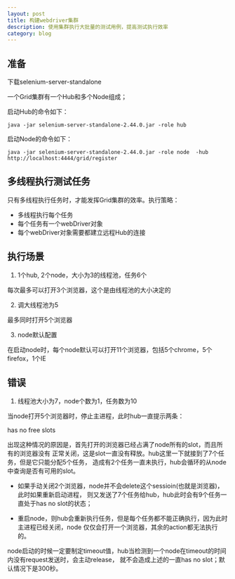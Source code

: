 ```yaml
---
layout: post
title: 构建webdriver集群
description: 使用集群执行大批量的测试用例，提高测试执行效率
category: blog
---
```


## 准备

下载selenium-server-standalone

一个Grid集群有一个Hub和多个Node组成；

启动Hub的命令如下：

```
java -jar selenium-server-standalone-2.44.0.jar -role hub
```

启动Node的命令如下：

```
java -jar selenium-server-standalone-2.44.0.jar -role node  -hub http://localhost:4444/grid/register
```

## 多线程执行测试任务

只有多线程执行任务时，才能发挥Grid集群的效率。执行策略：

* 多线程执行每个任务
* 每个任务有一个webDriver对象
* 每个webDriver对象需要都建立远程Hub的连接

## 执行场景

1. 1个hub, 2个node，大小为3的线程池，任务6个

每次最多可以打开3个浏览器，这个是由线程池的大小决定的

2. 调大线程池为5

最多同时打开5个浏览器

3. node默认配置

在启动node时，每个node默认可以打开11个浏览器，包括5个chrome，5个firefox，1个IE

## 错误

1. 线程池大小为7，node个数为1，任务数为10

当node打开5个浏览器时，停止主进程，此时hub一直提示两条：

has no free slots

出现这种情况的原因是，首先打开的浏览器已经占满了node所有的slot，而且所有的浏览器没有
正常关闭，这是slot一直没有释放。hub这里一下就接到了7个任务，但是它只能分配5个任务，
造成有2个任务一直未执行，hub会循环的从node中查询是否有可用的slot。

* 如果手动关闭2个浏览器，node并不会delete这个sessioin(也就是浏览器)，此时如果重新启动进程，
则又发送了7个任务给hub，hub此时会有9个任务一直处于has no slot的状态；

* 重启node，则hub会重新执行任务，但是每个任务都不能正确执行，因为此时主进程已经关闭，node
仅仅会打开一个浏览器，其余的action都无法执行的。


node启动的时候一定要制定timeout值，hub当检测到一个node在timeout的时间内没有request发送时，会主动release，
就不会造成上述的一直has no slot；默认情况下是300秒。

